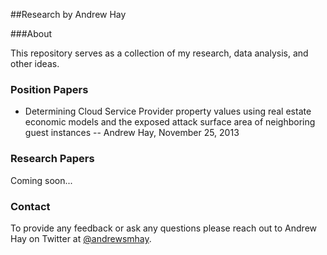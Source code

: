 ##Research by Andrew Hay

###About

This repository serves as a collection of my research, data analysis, and other ideas.

### Position Papers

- Determining Cloud Service Provider property values using real estate economic models and the exposed attack surface area of neighboring guest instances
-- Andrew Hay, November 25, 2013

### Research Papers

Coming soon...

### Contact

To provide any feedback or ask any questions please reach out to Andrew Hay on Twitter at <a href="http://twitter.com/andrewsmhay" target="new">@andrewsmhay</a>.
